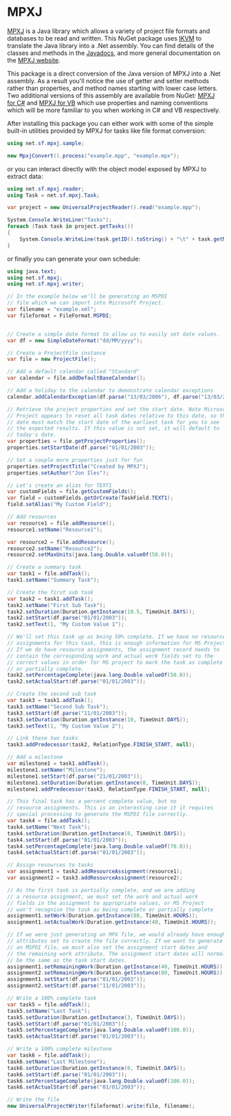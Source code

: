# MPXJ

[MPXJ](http://mpxj.org) is a Java library which allows a variety of project
file formats and databases to be read and written. This NuGet package uses
[IKVM](https://github.com/ikvm-revived/ikvm) to translate the Java library into a .Net assembly.
You can find details of the classes and methods in the [Javadocs](http://www.mpxj.org/apidocs/index.html),
and more general documentation on the [MPXJ website](https://www.mpxj.org/).

This package is a direct conversion of the Java version of MPXJ into a .Net
assembly. As a result you'll notice the use of getter and setter methods rather
than properties, and method names starting with lower case letters. Two
additional versions of this assembly are available from NuGet:
[MPXJ for C#](https://www.nuget.org/packages/net.sf.mpxj-for-csharp) and 
[MPXJ for VB](https://www.nuget.org/packages/net.sf.mpxj-for-vb) 
which use properties and naming conventions which will
be more familiar to you when working in C# and VB respectively.

After installing this package you can either work with some of the simple
built-in utilities provided by MPXJ for tasks like file format conversion:

```c#
using net.sf.mpxj.sample;

new MpxjConvert().process("example.mpp", "example.mpx");
```

or you can interact directly with the object model exposed by MPXJ to extract data:

```c#
using net.sf.mpxj.reader;
using Task = net.sf.mpxj.Task;

var project = new UniversalProjectReader().read("example.mpp");

System.Console.WriteLine("Tasks");
foreach (Task task in project.getTasks())
{
    System.Console.WriteLine(task.getID().toString() + "\t" + task.getName());
}
```

or finally you can generate your own schedule:

```c#
using java.text;
using net.sf.mpxj;
using net.sf.mpxj.writer;

// In the example below we'll be generating an MSPDI
// file which we can import into Microsoft Project.
var filename = "example.xml";
var fileformat = FileFormat.MSPDI;


// Create a simple date format to allow us to easily set date values.
var df = new SimpleDateFormat("dd/MM/yyyy");

// Create a ProjectFile instance
var file = new ProjectFile();

// Add a default calendar called "Standard"
var calendar = file.addDefaultBaseCalendar();

// Add a holiday to the calendar to demonstrate calendar exceptions
calendar.addCalendarException(df.parse("13/03/2006"), df.parse("13/03/2006"));

// Retrieve the project properties and set the start date. Note Microsoft
// Project appears to reset all task dates relative to this date, so this
// date must match the start date of the earliest task for you to see
// the expected results. If this value is not set, it will default to
// today's date.
var properties = file.getProjectProperties();
properties.setStartDate(df.parse("01/01/2003"));

// Set a couple more properties just for fun
properties.setProjectTitle("Created by MPXJ");
properties.setAuthor("Jon Iles");

// Let's create an alias for TEXT1
var customFields = file.getCustomFields();
var field = customFields.getOrCreate(TaskField.TEXT1);
field.setAlias("My Custom Field");

// Add resources
var resource1 = file.addResource();
resource1.setName("Resource1");

var resource2 = file.addResource();
resource2.setName("Resource2");
resource2.setMaxUnits(java.lang.Double.valueOf(50.0));

// Create a summary task
var task1 = file.addTask();
task1.setName("Summary Task");

// Create the first sub task
var task2 = task1.addTask();
task2.setName("First Sub Task");
task2.setDuration(Duration.getInstance(10.5, TimeUnit.DAYS));
task2.setStart(df.parse("01/01/2003"));
task2.setText(1, "My Custom Value 1");

// We'll set this task up as being 50% complete. If we have no resource
// assignments for this task, this is enough information for MS Project.
// If we do have resource assignments, the assignment record needs to
// contain the corresponding work and actual work fields set to the
// correct values in order for MS project to mark the task as complete
// or partially complete.
task2.setPercentageComplete(java.lang.Double.valueOf(50.0));
task2.setActualStart(df.parse("01/01/2003"));

// Create the second sub task
var task3 = task1.addTask();
task3.setName("Second Sub Task");
task3.setStart(df.parse("11/01/2003"));
task3.setDuration(Duration.getInstance(10, TimeUnit.DAYS));
task3.setText(1, "My Custom Value 2");

// Link these two tasks
task3.addPredecessor(task2, RelationType.FINISH_START, null);

// Add a milestone
var milestone1 = task1.addTask();
milestone1.setName("Milestone");
milestone1.setStart(df.parse("21/01/2003"));
milestone1.setDuration(Duration.getInstance(0, TimeUnit.DAYS));
milestone1.addPredecessor(task3, RelationType.FINISH_START, null);

// This final task has a percent complete value, but no
// resource assignments. This is an interesting case it it requires
// special processing to generate the MSPDI file correctly.
var task4 = file.addTask();
task4.setName("Next Task");
task4.setDuration(Duration.getInstance(8, TimeUnit.DAYS));
task4.setStart(df.parse("01/01/2003"));
task4.setPercentageComplete(java.lang.Double.valueOf(70.0));
task4.setActualStart(df.parse("01/01/2003"));

// Assign resources to tasks
var assignment1 = task2.addResourceAssignment(resource1);
var assignment2 = task3.addResourceAssignment(resource2);

// As the first task is partially complete, and we are adding
// a resource assignment, we must set the work and actual work
// fields in the assignment to appropriate values, or MS Project
// won't recognise the task as being complete or partially complete
assignment1.setWork(Duration.getInstance(80, TimeUnit.HOURS));
assignment1.setActualWork(Duration.getInstance(40, TimeUnit.HOURS));

// If we were just generating an MPX file, we would already have enough
// attributes set to create the file correctly. If we want to generate
// an MSPDI file, we must also set the assignment start dates and
// the remaining work attribute. The assignment start dates will normally
// be the same as the task start dates.
assignment1.setRemainingWork(Duration.getInstance(40, TimeUnit.HOURS));
assignment2.setRemainingWork(Duration.getInstance(80, TimeUnit.HOURS));
assignment1.setStart(df.parse("01/01/2003"));
assignment2.setStart(df.parse("11/01/2003"));

// Write a 100% complete task
var task5 = file.addTask();
task5.setName("Last Task");
task5.setDuration(Duration.getInstance(3, TimeUnit.DAYS));
task5.setStart(df.parse("01/01/2003"));
task5.setPercentageComplete(java.lang.Double.valueOf(100.0));
task5.setActualStart(df.parse("01/01/2003"));

// Write a 100% complete milestone
var task6 = file.addTask();
task6.setName("Last Milestone");
task6.setDuration(Duration.getInstance(0, TimeUnit.DAYS));
task6.setStart(df.parse("01/01/2003"));
task6.setPercentageComplete(java.lang.Double.valueOf(100.0));
task6.setActualStart(df.parse("01/01/2003"));

// Write the file
new UniversalProjectWriter(fileformat).write(file, filename);
```

